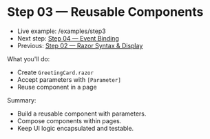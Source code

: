 # Step 03 — Reusable Components

- Live example: /examples/step3
- Next step: [Step 04 — Event Binding](./Step04.md)
- Previous: [Step 02 — Razor Syntax & Display](./Step02.md)

What you'll do:

- Create `GreetingCard.razor`
- Accept parameters with `[Parameter]`
- Reuse component in a page

Summary:

- Build a reusable component with parameters.
- Compose components within pages.
- Keep UI logic encapsulated and testable.
